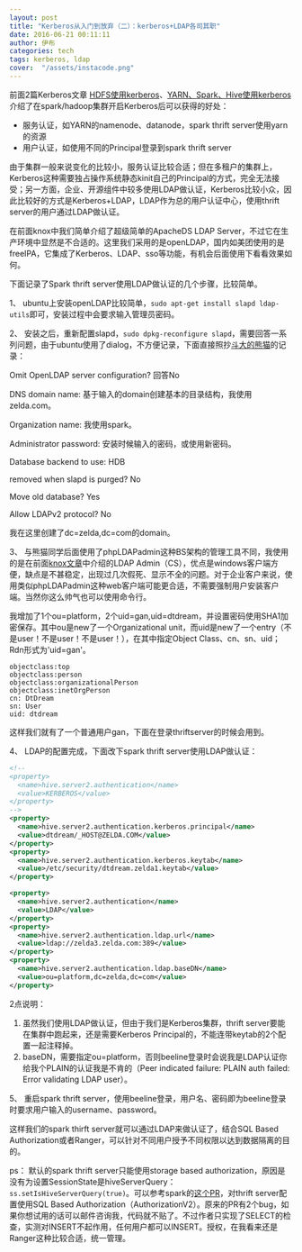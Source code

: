 ```yaml
---
layout: post
title: "Kerberos从入门到放弃（二）：kerberos+LDAP各司其职"
date: 2016-06-21 00:11:11
author: 伊布
categories: tech
tags: kerberos, ldap
cover:  "/assets/instacode.png"
---
```



前面2篇Kerberos文章
[HDFS使用kerberos](http://www.datastart.cn/tech/2016/06/07/kerberos-1.html)、[YARN、Spark、Hive使用kerberos](http://www.datastart.cn/tech/2016/06/11/kerberos-2.html)介绍了在spark/hadoop集群开启Kerberos后可以获得的好处：

- 服务认证，如YARN的namenode、datanode，spark thrift server使用yarn的资源
- 用户认证，如使用不同的Principal登录到spark thrift server

由于集群一般来说变化的比较小，服务认证比较合适；但在多租户的集群上，Kerberos这种需要独占操作系统静态kinit自己的Principal的方式，完全无法接受；另一方面，企业、开源组件中较多使用LDAP做认证，Kerberos比较小众，因此比较好的方式是Kerberos+LDAP，LDAP作为总的用户认证中心，使用thrift server的用户通过LDAP做认证。

在前面knox中我们简单介绍了超级简单的ApacheDS LDAP Server，不过它在生产环境中显然是不合适的。这里我们采用的是openLDAP，国内如美团使用的是freeIPA，它集成了Kerberos、LDAP、sso等功能，有机会后面使用下看看效果如何。

下面记录了Spark thrift server使用LDAP做认证的几个步骤，比较简单。

1、
ubuntu上安装openLDAP比较简单，`sudo apt-get install slapd ldap-utils`即可，安装过程中会要求输入管理员密码。

2、
安装之后，重新配置slapd，`sudo dpkg-reconfigure slapd`，需要回答一系列问题，由于ubuntu使用了dialog，不方便记录，下面直接照抄[斗大的熊猫](http://blog.topspeedsnail.com/archives/2981)的记录：

Omit OpenLDAP server configuration?  回答No

DNS domain name:  基于输入的domain创建基本的目录结构，我使用zelda.com。

Organization name: 我使用spark。

Administrator password: 安装时候输入的密码，或使用新密码。

Database backend to use:   HDB

removed when slapd is purged? No

Move old database? Yes

Allow LDAPv2 protocol? No

我在这里创建了dc=zelda,dc=com的domain。

3、
与熊猫同学后面使用了phpLDAPadmin这种BS架构的管理工具不同，我使用的是在前面[knox文章](http://www.datastart.cn/tech/2016/06/17/knox.html)中介绍的LDAP Admin（CS），优点是windows客户端方便，缺点是不甚稳定，出现过几次假死、显示不全的问题。对于企业客户来说，使用类似phpLDAPadmin这种web客户端可能更合适，不需要强制用户安装客户端。当然你这么帅气也可以使用命令行。

我增加了1个ou=platform，2个uid=gan,uid=dtdream，并设置密码使用SHA1加密保存。其中ou是new了一个Organizational unit，而uid是new了一个entry（不是user！不是user！不是user！），在其中指定Object Class、cn、sn、uid；Rdn形式为'uid=gan'。


```
objectclass:top
objectclass:person
objectclass:organizationalPerson
objectclass:inetOrgPerson
cn: DtDream
sn: User
uid: dtdream
```

这样我们就有了一个普通用户gan，下面在登录thriftserver的时候会用到。

4、
LDAP的配置完成，下面改下spark thrift server使用LDAP做认证：

```xml
<!--
<property>
  <name>hive.server2.authentication</name>
  <value>KERBEROS</value>
</property>
-->
<property>
  <name>hive.server2.authentication.kerberos.principal</name>
  <value>dtdream/_HOST@ZELDA.COM</value>
</property>
<property>
  <name>hive.server2.authentication.kerberos.keytab</name>
  <value>/etc/security/dtdream.zelda1.keytab</value>
</property>

<property>
  <name>hive.server2.authentication</name>
  <value>LDAP</value>
</property>
<property>
  <name>hive.server2.authentication.ldap.url</name>
  <value>ldap://zelda3.zelda.com:389</value>
</property>
<property>
  <name>hive.server2.authentication.ldap.baseDN</name>
  <value>ou=platform,dc=zelda,dc=com</value>
</property>
```

2点说明：

1. 虽然我们使用LDAP做认证，但由于我们是Kerberos集群，thrift server要能在集群中跑起来，还是需要Kerberos Principal的，不能连带keytab的2个配置一起注释掉。
2. baseDN，需要指定ou=platform，否则beeline登录时会说我是LDAP认证你给我个PLAIN的认证我是不肯的（Peer indicated failure: PLAIN auth failed: Error validating LDAP user）。

5、
重启spark thrift server，使用beeline登录，用户名、密码即为beeline登录时要求用户输入的username、password。

这样我们的spark thirft server就可以通过LDAP来做认证了，结合SQL Based Authorization或者Ranger，可以针对不同用户授予不同权限以达到数据隔离的目的。

ps：
默认的spark thrift server只能使用storage based authorization，原因是没有为设置SessionState是hiveServerQuery：  `ss.setIsHiveServerQuery(true)`。可以参考spark的[这个PR](https://github.com/apache/spark/pull/11045/files)，对thrift server配置使用SQL Based Authorization（AuthorizationV2）。原来的PR有2个bug，如果你想试用的话可以邮件咨询我，代码就不贴了。不过作者只实现了SELECT的检查，实测对INSERT不起作用，任何用户都可以INSERT。授权，在我看来还是Ranger这种比较合适，统一管理。

